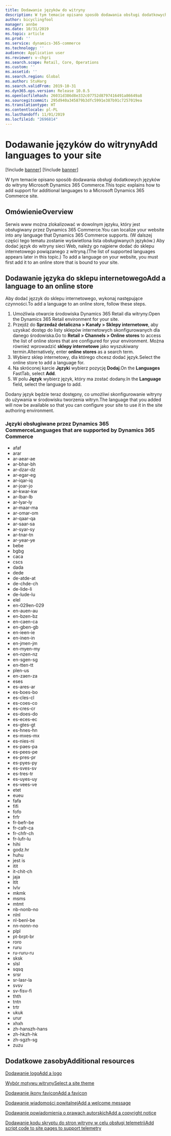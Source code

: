 ```yaml
---
title: Dodawanie języków do witryny
description: W tym temacie opisano sposób dodawania obsługi dodatkowych języków do witryny Microsoft Dynamics 365 Commerce.
author: bicyclingfool
manager: annbe
ms.date: 10/31/2019
ms.topic: article
ms.prod: ''
ms.service: dynamics-365-commerce
ms.technology: ''
audience: Application user
ms.reviewer: v-chgri
ms.search.scope: Retail, Core, Operations
ms.custom: ''
ms.assetid: ''
ms.search.region: Global
ms.author: StuHarg
ms.search.validFrom: 2019-10-31
ms.dyn365.ops.version: Release 10.0.5
ms.openlocfilehash: 26031d386d8e332c07752d8797416491a86649a8
ms.sourcegitcommit: 295d940a345879b3dfc5991e387b91c7257019ea
ms.translationtype: HT
ms.contentlocale: pl-PL
ms.lasthandoff: 11/01/2019
ms.locfileid: "2696814"
---
```

# <a name="add-languages-to-your-site"></a><span data-ttu-id="23fc7-103">Dodawanie języków do witryny</span><span class="sxs-lookup"><span data-stu-id="23fc7-103">Add languages to your site</span></span>

[!include [banner](includes/preview-banner.md)]
[!include [banner](includes/banner.md)]

<span data-ttu-id="23fc7-104">W tym temacie opisano sposób dodawania obsługi dodatkowych języków do witryny Microsoft Dynamics 365 Commerce.</span><span class="sxs-lookup"><span data-stu-id="23fc7-104">This topic explains how to add support for additional languages to a Microsoft Dynamics 365 Commerce site.</span></span>

## <a name="overview"></a><span data-ttu-id="23fc7-105">Omówienie</span><span class="sxs-lookup"><span data-stu-id="23fc7-105">Overview</span></span>

<span data-ttu-id="23fc7-106">Serwis www można zlokalizować w dowolnym języku, który jest obsługiwany przez Dynamics 365 Commerce.</span><span class="sxs-lookup"><span data-stu-id="23fc7-106">You can localize your website into any language that Dynamics 365 Commerce supports.</span></span> <span data-ttu-id="23fc7-107">(W dalszej części tego tematu zostanie wyświetlona lista obsługiwanych języków.) Aby dodać język do witryny sieci Web, należy go najpierw dodać do sklepu internetowego powiązanego z witryną.</span><span class="sxs-lookup"><span data-stu-id="23fc7-107">(The list of supported languages appears later in this topic.) To add a language on your website, you must first add it to an online store that is bound to your site.</span></span>

## <a name="add-a-language-to-an-online-store"></a><span data-ttu-id="23fc7-108">Dodawanie języka do sklepu internetowego</span><span class="sxs-lookup"><span data-stu-id="23fc7-108">Add a language to an online store</span></span>

<span data-ttu-id="23fc7-109">Aby dodać jęzzyk do sklepu internetowego, wykonaj następujące czynności.</span><span class="sxs-lookup"><span data-stu-id="23fc7-109">To add a language to an online store, follow these steps.</span></span>

1. <span data-ttu-id="23fc7-110">Umożliwia otwarcie środowiska Dynamics 365 Retail dla witryny.</span><span class="sxs-lookup"><span data-stu-id="23fc7-110">Open the Dynamics 365 Retail environment for your site.</span></span>
1. <span data-ttu-id="23fc7-111">Przejdź do **Sprzedaż detaliczna \> Kanały \> Sklepy internetowe**, aby uzyskać dostęp do listy sklepów internetowych skonfigurowanych dla danego środowiska.</span><span class="sxs-lookup"><span data-stu-id="23fc7-111">Go to **Retail \> Channels \> Online stores** to access the list of online stores that are configured for your environment.</span></span> <span data-ttu-id="23fc7-112">Można również wprowadzić **sklepy internetowe** jako wyszukiwany termin.</span><span class="sxs-lookup"><span data-stu-id="23fc7-112">Alternatively, enter **online stores** as a search term.</span></span>
1. <span data-ttu-id="23fc7-113">Wybierz sklep internetowy, dla którego chcesz dodać język.</span><span class="sxs-lookup"><span data-stu-id="23fc7-113">Select the online store to add a language for.</span></span>
1. <span data-ttu-id="23fc7-114">Na skróconej karcie **Języki** wybierz pozycję **Dodaj**.</span><span class="sxs-lookup"><span data-stu-id="23fc7-114">On the **Languages** FastTab, select **Add**.</span></span>
1. <span data-ttu-id="23fc7-115">W polu **Język** wybierz język, który ma zostać dodany.</span><span class="sxs-lookup"><span data-stu-id="23fc7-115">In the **Language** field, select the language to add.</span></span>

<span data-ttu-id="23fc7-116">Dodany język będzie teraz dostępny, co umożliwi skonfigurowanie witryny do używania w środowisku tworzenia witryn.</span><span class="sxs-lookup"><span data-stu-id="23fc7-116">The language that you added will now be available so that you can configure your site to use it in the site authoring environment.</span></span>

### <a name="languages-that-are-supported-by-dynamics-365-commerce"></a><span data-ttu-id="23fc7-117">Języki obsługiwane przez Dynamics 365 Commerce</span><span class="sxs-lookup"><span data-stu-id="23fc7-117">Languages that are supported by Dynamics 365 Commerce</span></span>

- <span data-ttu-id="23fc7-118">af</span><span class="sxs-lookup"><span data-stu-id="23fc7-118">af</span></span>
- <span data-ttu-id="23fc7-119">ar</span><span class="sxs-lookup"><span data-stu-id="23fc7-119">ar</span></span>
- <span data-ttu-id="23fc7-120">ar-ae</span><span class="sxs-lookup"><span data-stu-id="23fc7-120">ar-ae</span></span>
- <span data-ttu-id="23fc7-121">ar-bh</span><span class="sxs-lookup"><span data-stu-id="23fc7-121">ar-bh</span></span>
- <span data-ttu-id="23fc7-122">ar-dz</span><span class="sxs-lookup"><span data-stu-id="23fc7-122">ar-dz</span></span>
- <span data-ttu-id="23fc7-123">ar-eg</span><span class="sxs-lookup"><span data-stu-id="23fc7-123">ar-eg</span></span>
- <span data-ttu-id="23fc7-124">ar-iq</span><span class="sxs-lookup"><span data-stu-id="23fc7-124">ar-iq</span></span>
- <span data-ttu-id="23fc7-125">ar-jo</span><span class="sxs-lookup"><span data-stu-id="23fc7-125">ar-jo</span></span>
- <span data-ttu-id="23fc7-126">ar-kw</span><span class="sxs-lookup"><span data-stu-id="23fc7-126">ar-kw</span></span>
- <span data-ttu-id="23fc7-127">ar-lb</span><span class="sxs-lookup"><span data-stu-id="23fc7-127">ar-lb</span></span>
- <span data-ttu-id="23fc7-128">ar-ly</span><span class="sxs-lookup"><span data-stu-id="23fc7-128">ar-ly</span></span>
- <span data-ttu-id="23fc7-129">ar-ma</span><span class="sxs-lookup"><span data-stu-id="23fc7-129">ar-ma</span></span>
- <span data-ttu-id="23fc7-130">ar-om</span><span class="sxs-lookup"><span data-stu-id="23fc7-130">ar-om</span></span>
- <span data-ttu-id="23fc7-131">ar-qa</span><span class="sxs-lookup"><span data-stu-id="23fc7-131">ar-qa</span></span>
- <span data-ttu-id="23fc7-132">ar-sa</span><span class="sxs-lookup"><span data-stu-id="23fc7-132">ar-sa</span></span>
- <span data-ttu-id="23fc7-133">ar-sy</span><span class="sxs-lookup"><span data-stu-id="23fc7-133">ar-sy</span></span>
- <span data-ttu-id="23fc7-134">ar-tn</span><span class="sxs-lookup"><span data-stu-id="23fc7-134">ar-tn</span></span>
- <span data-ttu-id="23fc7-135">ar-ye</span><span class="sxs-lookup"><span data-stu-id="23fc7-135">ar-ye</span></span>
- <span data-ttu-id="23fc7-136">be</span><span class="sxs-lookup"><span data-stu-id="23fc7-136">be</span></span>
- <span data-ttu-id="23fc7-137">bg</span><span class="sxs-lookup"><span data-stu-id="23fc7-137">bg</span></span>
- <span data-ttu-id="23fc7-138">ca</span><span class="sxs-lookup"><span data-stu-id="23fc7-138">ca</span></span>
- <span data-ttu-id="23fc7-139">cs</span><span class="sxs-lookup"><span data-stu-id="23fc7-139">cs</span></span>
- <span data-ttu-id="23fc7-140">da</span><span class="sxs-lookup"><span data-stu-id="23fc7-140">da</span></span>
- <span data-ttu-id="23fc7-141">de</span><span class="sxs-lookup"><span data-stu-id="23fc7-141">de</span></span>
- <span data-ttu-id="23fc7-142">de-at</span><span class="sxs-lookup"><span data-stu-id="23fc7-142">de-at</span></span>
- <span data-ttu-id="23fc7-143">de-ch</span><span class="sxs-lookup"><span data-stu-id="23fc7-143">de-ch</span></span>
- <span data-ttu-id="23fc7-144">de-li</span><span class="sxs-lookup"><span data-stu-id="23fc7-144">de-li</span></span>
- <span data-ttu-id="23fc7-145">de-lu</span><span class="sxs-lookup"><span data-stu-id="23fc7-145">de-lu</span></span>
- <span data-ttu-id="23fc7-146">el</span><span class="sxs-lookup"><span data-stu-id="23fc7-146">el</span></span>
- <span data-ttu-id="23fc7-147">en-029</span><span class="sxs-lookup"><span data-stu-id="23fc7-147">en-029</span></span>
- <span data-ttu-id="23fc7-148">en-au</span><span class="sxs-lookup"><span data-stu-id="23fc7-148">en-au</span></span>
- <span data-ttu-id="23fc7-149">en-bz</span><span class="sxs-lookup"><span data-stu-id="23fc7-149">en-bz</span></span>
- <span data-ttu-id="23fc7-150">en-ca</span><span class="sxs-lookup"><span data-stu-id="23fc7-150">en-ca</span></span>
- <span data-ttu-id="23fc7-151">en-gb</span><span class="sxs-lookup"><span data-stu-id="23fc7-151">en-gb</span></span>
- <span data-ttu-id="23fc7-152">en-ie</span><span class="sxs-lookup"><span data-stu-id="23fc7-152">en-ie</span></span>
- <span data-ttu-id="23fc7-153">en-in</span><span class="sxs-lookup"><span data-stu-id="23fc7-153">en-in</span></span>
- <span data-ttu-id="23fc7-154">en-jm</span><span class="sxs-lookup"><span data-stu-id="23fc7-154">en-jm</span></span>
- <span data-ttu-id="23fc7-155">en-my</span><span class="sxs-lookup"><span data-stu-id="23fc7-155">en-my</span></span>
- <span data-ttu-id="23fc7-156">en-nz</span><span class="sxs-lookup"><span data-stu-id="23fc7-156">en-nz</span></span>
- <span data-ttu-id="23fc7-157">en-sg</span><span class="sxs-lookup"><span data-stu-id="23fc7-157">en-sg</span></span>
- <span data-ttu-id="23fc7-158">en-tt</span><span class="sxs-lookup"><span data-stu-id="23fc7-158">en-tt</span></span>
- <span data-ttu-id="23fc7-159">pl</span><span class="sxs-lookup"><span data-stu-id="23fc7-159">en-us</span></span>
- <span data-ttu-id="23fc7-160">en-za</span><span class="sxs-lookup"><span data-stu-id="23fc7-160">en-za</span></span>
- <span data-ttu-id="23fc7-161">es</span><span class="sxs-lookup"><span data-stu-id="23fc7-161">es</span></span>
- <span data-ttu-id="23fc7-162">es-ar</span><span class="sxs-lookup"><span data-stu-id="23fc7-162">es-ar</span></span>
- <span data-ttu-id="23fc7-163">es-bo</span><span class="sxs-lookup"><span data-stu-id="23fc7-163">es-bo</span></span>
- <span data-ttu-id="23fc7-164">es-cl</span><span class="sxs-lookup"><span data-stu-id="23fc7-164">es-cl</span></span>
- <span data-ttu-id="23fc7-165">es-co</span><span class="sxs-lookup"><span data-stu-id="23fc7-165">es-co</span></span>
- <span data-ttu-id="23fc7-166">es-cr</span><span class="sxs-lookup"><span data-stu-id="23fc7-166">es-cr</span></span>
- <span data-ttu-id="23fc7-167">es-do</span><span class="sxs-lookup"><span data-stu-id="23fc7-167">es-do</span></span>
- <span data-ttu-id="23fc7-168">es-ec</span><span class="sxs-lookup"><span data-stu-id="23fc7-168">es-ec</span></span>
- <span data-ttu-id="23fc7-169">es-gt</span><span class="sxs-lookup"><span data-stu-id="23fc7-169">es-gt</span></span>
- <span data-ttu-id="23fc7-170">es-hn</span><span class="sxs-lookup"><span data-stu-id="23fc7-170">es-hn</span></span>
- <span data-ttu-id="23fc7-171">es-mx</span><span class="sxs-lookup"><span data-stu-id="23fc7-171">es-mx</span></span>
- <span data-ttu-id="23fc7-172">es-ni</span><span class="sxs-lookup"><span data-stu-id="23fc7-172">es-ni</span></span>
- <span data-ttu-id="23fc7-173">es-pa</span><span class="sxs-lookup"><span data-stu-id="23fc7-173">es-pa</span></span>
- <span data-ttu-id="23fc7-174">es-pe</span><span class="sxs-lookup"><span data-stu-id="23fc7-174">es-pe</span></span>
- <span data-ttu-id="23fc7-175">es-pr</span><span class="sxs-lookup"><span data-stu-id="23fc7-175">es-pr</span></span>
- <span data-ttu-id="23fc7-176">es-py</span><span class="sxs-lookup"><span data-stu-id="23fc7-176">es-py</span></span>
- <span data-ttu-id="23fc7-177">es-sv</span><span class="sxs-lookup"><span data-stu-id="23fc7-177">es-sv</span></span>
- <span data-ttu-id="23fc7-178">es-tr</span><span class="sxs-lookup"><span data-stu-id="23fc7-178">es-tr</span></span>
- <span data-ttu-id="23fc7-179">es-uy</span><span class="sxs-lookup"><span data-stu-id="23fc7-179">es-uy</span></span>
- <span data-ttu-id="23fc7-180">es-ve</span><span class="sxs-lookup"><span data-stu-id="23fc7-180">es-ve</span></span>
- <span data-ttu-id="23fc7-181">et</span><span class="sxs-lookup"><span data-stu-id="23fc7-181">et</span></span>
- <span data-ttu-id="23fc7-182">eu</span><span class="sxs-lookup"><span data-stu-id="23fc7-182">eu</span></span>
- <span data-ttu-id="23fc7-183">fa</span><span class="sxs-lookup"><span data-stu-id="23fc7-183">fa</span></span>
- <span data-ttu-id="23fc7-184">fi</span><span class="sxs-lookup"><span data-stu-id="23fc7-184">fi</span></span>
- <span data-ttu-id="23fc7-185">fo</span><span class="sxs-lookup"><span data-stu-id="23fc7-185">fo</span></span>
- <span data-ttu-id="23fc7-186">fr</span><span class="sxs-lookup"><span data-stu-id="23fc7-186">fr</span></span>
- <span data-ttu-id="23fc7-187">fr-be</span><span class="sxs-lookup"><span data-stu-id="23fc7-187">fr-be</span></span>
- <span data-ttu-id="23fc7-188">fr-ca</span><span class="sxs-lookup"><span data-stu-id="23fc7-188">fr-ca</span></span>
- <span data-ttu-id="23fc7-189">fr-ch</span><span class="sxs-lookup"><span data-stu-id="23fc7-189">fr-ch</span></span>
- <span data-ttu-id="23fc7-190">fr-lu</span><span class="sxs-lookup"><span data-stu-id="23fc7-190">fr-lu</span></span>
- <span data-ttu-id="23fc7-191">hi</span><span class="sxs-lookup"><span data-stu-id="23fc7-191">hi</span></span>
- <span data-ttu-id="23fc7-192">godz.</span><span class="sxs-lookup"><span data-stu-id="23fc7-192">hr</span></span>
- <span data-ttu-id="23fc7-193">hu</span><span class="sxs-lookup"><span data-stu-id="23fc7-193">hu</span></span>
- <span data-ttu-id="23fc7-194"> jest </span><span class="sxs-lookup"><span data-stu-id="23fc7-194">is</span></span>
- <span data-ttu-id="23fc7-195">it</span><span class="sxs-lookup"><span data-stu-id="23fc7-195">it</span></span>
- <span data-ttu-id="23fc7-196">it-ch</span><span class="sxs-lookup"><span data-stu-id="23fc7-196">it-ch</span></span>
- <span data-ttu-id="23fc7-197">ja</span><span class="sxs-lookup"><span data-stu-id="23fc7-197">ja</span></span>
- <span data-ttu-id="23fc7-198">lt</span><span class="sxs-lookup"><span data-stu-id="23fc7-198">lt</span></span>
- <span data-ttu-id="23fc7-199">lv</span><span class="sxs-lookup"><span data-stu-id="23fc7-199">lv</span></span>
- <span data-ttu-id="23fc7-200">mk</span><span class="sxs-lookup"><span data-stu-id="23fc7-200">mk</span></span>
- <span data-ttu-id="23fc7-201">ms</span><span class="sxs-lookup"><span data-stu-id="23fc7-201">ms</span></span>
- <span data-ttu-id="23fc7-202">mt</span><span class="sxs-lookup"><span data-stu-id="23fc7-202">mt</span></span>
- <span data-ttu-id="23fc7-203">nb-no</span><span class="sxs-lookup"><span data-stu-id="23fc7-203">nb-no</span></span>
- <span data-ttu-id="23fc7-204">nl</span><span class="sxs-lookup"><span data-stu-id="23fc7-204">nl</span></span>
- <span data-ttu-id="23fc7-205">nl-be</span><span class="sxs-lookup"><span data-stu-id="23fc7-205">nl-be</span></span>
- <span data-ttu-id="23fc7-206">nn-no</span><span class="sxs-lookup"><span data-stu-id="23fc7-206">nn-no</span></span>
- <span data-ttu-id="23fc7-207">pl</span><span class="sxs-lookup"><span data-stu-id="23fc7-207">pl</span></span>
- <span data-ttu-id="23fc7-208">pt-br</span><span class="sxs-lookup"><span data-stu-id="23fc7-208">pt-br</span></span>
- <span data-ttu-id="23fc7-209">ro</span><span class="sxs-lookup"><span data-stu-id="23fc7-209">ro</span></span>
- <span data-ttu-id="23fc7-210">ru</span><span class="sxs-lookup"><span data-stu-id="23fc7-210">ru</span></span>
- <span data-ttu-id="23fc7-211">ru-ru</span><span class="sxs-lookup"><span data-stu-id="23fc7-211">ru-ru</span></span>
- <span data-ttu-id="23fc7-212">sk</span><span class="sxs-lookup"><span data-stu-id="23fc7-212">sk</span></span>
- <span data-ttu-id="23fc7-213">sl</span><span class="sxs-lookup"><span data-stu-id="23fc7-213">sl</span></span>
- <span data-ttu-id="23fc7-214">sq</span><span class="sxs-lookup"><span data-stu-id="23fc7-214">sq</span></span>
- <span data-ttu-id="23fc7-215">sr</span><span class="sxs-lookup"><span data-stu-id="23fc7-215">sr</span></span>
- <span data-ttu-id="23fc7-216">sr-la</span><span class="sxs-lookup"><span data-stu-id="23fc7-216">sr-la</span></span>
- <span data-ttu-id="23fc7-217">sv</span><span class="sxs-lookup"><span data-stu-id="23fc7-217">sv</span></span>
- <span data-ttu-id="23fc7-218">sv-fi</span><span class="sxs-lookup"><span data-stu-id="23fc7-218">sv-fi</span></span>
- <span data-ttu-id="23fc7-219">th</span><span class="sxs-lookup"><span data-stu-id="23fc7-219">th</span></span>
- <span data-ttu-id="23fc7-220">tn</span><span class="sxs-lookup"><span data-stu-id="23fc7-220">tn</span></span>
- <span data-ttu-id="23fc7-221">tr</span><span class="sxs-lookup"><span data-stu-id="23fc7-221">tr</span></span>
- <span data-ttu-id="23fc7-222">uk</span><span class="sxs-lookup"><span data-stu-id="23fc7-222">uk</span></span>
- <span data-ttu-id="23fc7-223">ur</span><span class="sxs-lookup"><span data-stu-id="23fc7-223">ur</span></span>
- <span data-ttu-id="23fc7-224">xh</span><span class="sxs-lookup"><span data-stu-id="23fc7-224">xh</span></span>
- <span data-ttu-id="23fc7-225">zh-hans</span><span class="sxs-lookup"><span data-stu-id="23fc7-225">zh-hans</span></span>
- <span data-ttu-id="23fc7-226">zh-hk</span><span class="sxs-lookup"><span data-stu-id="23fc7-226">zh-hk</span></span>
- <span data-ttu-id="23fc7-227">zh-sg</span><span class="sxs-lookup"><span data-stu-id="23fc7-227">zh-sg</span></span>
- <span data-ttu-id="23fc7-228">zu</span><span class="sxs-lookup"><span data-stu-id="23fc7-228">zu</span></span>

## <a name="additional-resources"></a><span data-ttu-id="23fc7-229">Dodatkowe zasoby</span><span class="sxs-lookup"><span data-stu-id="23fc7-229">Additional resources</span></span>

[<span data-ttu-id="23fc7-230">Dodawanie logo</span><span class="sxs-lookup"><span data-stu-id="23fc7-230">Add a logo</span></span>](add-logo.md)

[<span data-ttu-id="23fc7-231">Wybór motywu witryny</span><span class="sxs-lookup"><span data-stu-id="23fc7-231">Select a site theme</span></span>](select-site-theme.md)

[<span data-ttu-id="23fc7-232">Dodawanie ikony favicon</span><span class="sxs-lookup"><span data-stu-id="23fc7-232">Add a favicon</span></span>](add-favicon.md)

[<span data-ttu-id="23fc7-233">Dodawanie wiadomości powitalnej</span><span class="sxs-lookup"><span data-stu-id="23fc7-233">Add a welcome message</span></span>](add-welcome-message.md)

[<span data-ttu-id="23fc7-234">Dodawanie powiadomienia o prawach autorskich</span><span class="sxs-lookup"><span data-stu-id="23fc7-234">Add a copyright notice</span></span>](add-copyright-notice.md)

[<span data-ttu-id="23fc7-235">Dodawanie kodu skryptu do stron witryny w celu obsługi telemetrii</span><span class="sxs-lookup"><span data-stu-id="23fc7-235">Add script code to site pages to support telemetry</span></span>](add-telemetry.md)
